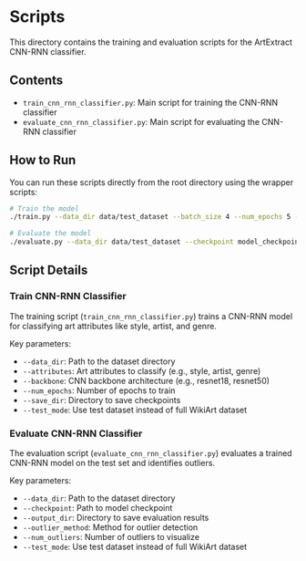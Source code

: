 # Scripts

This directory contains the training and evaluation scripts for the ArtExtract CNN-RNN classifier.

## Contents

- `train_cnn_rnn_classifier.py`: Main script for training the CNN-RNN classifier
- `evaluate_cnn_rnn_classifier.py`: Main script for evaluating the CNN-RNN classifier

## How to Run

You can run these scripts directly from the root directory using the wrapper scripts:

```bash
# Train the model
./train.py --data_dir data/test_dataset --batch_size 4 --num_epochs 5 --pretrained --test_mode --backbone resnet18 --save_dir model_checkpoints/classification_test

# Evaluate the model
./evaluate.py --data_dir data/test_dataset --checkpoint model_checkpoints/classification_test/best_style_model.pth --output_dir evaluation_results/test --test_mode --backbone resnet18
```

## Script Details

### Train CNN-RNN Classifier

The training script (`train_cnn_rnn_classifier.py`) trains a CNN-RNN model for classifying art attributes like style, artist, and genre.

Key parameters:
- `--data_dir`: Path to the dataset directory
- `--attributes`: Art attributes to classify (e.g., style, artist, genre)
- `--backbone`: CNN backbone architecture (e.g., resnet18, resnet50)
- `--num_epochs`: Number of epochs to train
- `--save_dir`: Directory to save checkpoints
- `--test_mode`: Use test dataset instead of full WikiArt dataset

### Evaluate CNN-RNN Classifier

The evaluation script (`evaluate_cnn_rnn_classifier.py`) evaluates a trained CNN-RNN model on the test set and identifies outliers.

Key parameters:
- `--data_dir`: Path to the dataset directory
- `--checkpoint`: Path to model checkpoint
- `--output_dir`: Directory to save evaluation results
- `--outlier_method`: Method for outlier detection
- `--num_outliers`: Number of outliers to visualize
- `--test_mode`: Use test dataset instead of full WikiArt dataset 